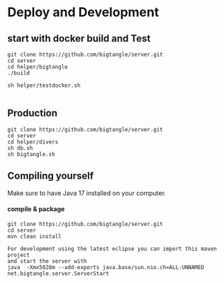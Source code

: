 # Deploy and Development

 
##  start with docker build and Test
```
git clone https://github.com/bigtangle/server.git
cd server
cd helper/bigtangle
./build
 
sh helper/testdocker.sh
 
```
 
## Production
```
git clone https://github.com/bigtangle/server.git
cd server
cd helper/divers
sh db.sh
sh bigtangle.sh
```
 
## Compiling yourself  

Make sure to have Java 17 installed on your computer.

#### compile & package
```
git clone https://github.com/bigtangle/server.git
cd server
mvn clean install

For development using the latest eclipse you can import this maven project
and start the server with
java  -Xmx5028m --add-exports java.base/sun.nio.ch=ALL-UNNAMED net.bigtangle.server.ServerStart
```
